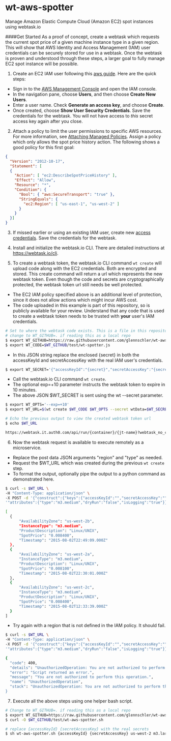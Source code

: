 # wt-aws-spotter
Manage Amazon Elastic Compute Cloud (Amazon EC2) spot instances using webtask.io

####Get Started
As a proof of concept, create a webtask which requests the current spot price of a given machine instance type in a given region. This will show that AWS Identity and Access Management (IAM) user credentials can be securely stored for use in a webtask. Once the webtask is proven and understood through these steps, a larger goal to fully manage EC2 spot instance will be possible.

1. Create an EC2 IAM user following this [aws guide](http://docs.aws.amazon.com/IAM/latest/UserGuide/Using_SettingUpUser.html#Using_CreateUser_console). Here are the quick steps:
  * Sign in to the [AWS Management Console](https://console.aws.amazon.com/iam/) and open the IAM console.
  * In the navigation pane, choose **Users**, and then choose **Create New Users**.
  * Enter a user name. Check **Generate an access key**, and choose **Create**.
  * Once created, choose **Show User Security Credentials**. Save the credentials for the webtask. You will not have access to *this* secret access key again after you close.

2. Attach a policy to limit the user permissions to specific AWS resources. For more information, see [Attaching Managed Policies](http://docs.aws.amazon.com/IAM/latest/UserGuide/policies_using-managed.html#attach-managed-policy-console). Assign a policy which only allows the spot price history action. The following shows a good policy for this first goal:
  ```json
  {
    "Version": "2012-10-17",
    "Statement": [
    {
      "Action": [ "ec2:DescribeSpotPriceHistory" ],
      "Effect": "Allow",
      "Resource": "*",
      "Condition": {
        "Bool": { "aws:SecureTransport": "true" },
        "StringEquals": {
          "ec2:Region": [ "us-east-1", "us-west-2" ]
        }
      }
    }]
  }
  ```

3. If missed earlier or using an existing IAM user, create new [access credentials](http://docs.aws.amazon.com/IAM/latest/UserGuide/ManagingCredentials.html#Using_CreateAccessKey). Save the credentials for the webtask.

4. Install and initialize the webtask.io CLI. There are detailed instructions at https://webtask.io/cli.

5. To create a webtask token, the webtask.io CLI command ```wt create``` will upload code along with the EC2 credentials. Both are encrypted and stored. This create command will return a url which represents the new webtask token. Even though the code and secrets are cryptographically protected, the webtask token url still needs be well protected.
  * The EC2 IAM policy specified above is an additional level of protection, since it does not allow actions which might incur AWS cost.
  * The code uploaded in this example is part of this repository, so is publicly available for your review. Understand that any code that is used to create a webtask token needs to be trusted with **your** user's IAM credentials.
  ```bash
  # Set to where the webtask code exists. This is a file in this repository
  # change to WT_GITHUB=. if reading this as a local repo
  $ export WT_GITHUB=https://raw.githubusercontent.com/glennschler/wt-aws-spotter/master
  $ export WT_CODE=$WT_GITHUB/test/wt-spotter.js
  ```

  * In this JSON string replace the enclosed {secret} in both the accessKeyId and secretAccessKey with the real IAM user's credentials.
  ```bash
  $ export WT_SECRET='{"accessKeyId":"{secret}","secretAccessKey":"{secret}"}'
  ```

  * Call the webtask.io CLI command ```wt create```.
  * The optional exp=+10 parameter instructs the webtask token to expire in 10 minutes.
  * The above JSON $WT_SECRET is sent using the wt --secret parameter.
  ```bash
  $ export WT_OPTS='--exp=+10'
  $ export WT_URL=$(wt create $WT_CODE $WT_OPTS --secret wtData=$WT_SECRET)
  ```
  ```bash
  # Echo the previous output to view the created webtask token url
  $ echo $WT_URL
  ```
  >
  ```bash
  https://webtask.it.auth0.com/api/run/{container}/{jt-name}?webtask_no_cache=1
  ```

6. Now the webtask request is available to execute remotely as a microservice.

  * Replace the post data JSON arguments "region" and "type" as needed.
  * Request the $WT_URL which was created during the previous ```wt create``` step.
  * To format the output, optionally pipe the output to a python command as demonstrated here.
  ```bash
  $ curl -s $WT_URL \
  -H "Content-Type: application/json" \
  -X POST -d '{"construct":{"keys":{"accessKeyId":"","secretAccessKey":"","region":"us-west-1"},"upgrades":{"serialNumber":"","tokenCode":""}},'\
  '"attributes":{"type":"m3.medium","dryRun":"false","isLogging":"true"}}' | python -mjson.tool
  ```
  >
  ```bash
  [
    {
        "AvailabilityZone": "us-west-2b",
        "InstanceType": "m3.medium",
        "ProductDescription": "Linux/UNIX",
        "SpotPrice": "0.008400",
        "Timestamp": "2015-08-02T22:49:09.000Z"
    },
    {
        "AvailabilityZone": "us-west-2a",
        "InstanceType": "m3.medium",
        "ProductDescription": "Linux/UNIX",
        "SpotPrice": "0.008100",
        "Timestamp": "2015-08-02T22:30:01.000Z"
    },
    {
        "AvailabilityZone": "us-west-2c",
        "InstanceType": "m3.medium",
        "ProductDescription": "Linux/UNIX",
        "SpotPrice": "0.008400",
        "Timestamp": "2015-08-02T12:33:39.000Z"
    }
  ]
  ```

  * Try again with a region that is not defined in the IAM policy. It should fail.
  ```bash
  $ curl -s $WT_URL \
  -H "Content-Type: application/json" \
  -X POST -d '{"construct":{"keys":{"accessKeyId":"","secretAccessKey":"","region":"us-west-1"},"upgrades":{"serialNumber":"","tokenCode":""}},'\
  '"attributes":{"type":"m3.medium","dryRun":"false","isLogging":"true"}}' | python -mjson.tool
  ```
  >
  ```bash
  {
    "code": 400,
    "details": "UnauthorizedOperation: You are not authorized to perform this operation.",
    "error": "Script returned an error.",
    "message": "You are not authorized to perform this operation.",
    "name": "UnauthorizedOperation",
    "stack": "UnauthorizedOperation: You are not authorized to perform this operation.\n    at Request.extractError...
  }
  ```

7. Execute all the above steps using one helper bash script.
```bash
# Change to WT_GITHUB=. if reading this as a local repo
$ export WT_GITHUB=https://raw.githubusercontent.com/glennschler/wt-aws-spotter/master
$ curl -O $WT_GITHUB/test/wt-aws-spotter.sh
```
```bash
# replace {accessKeyId} {secretAccessKey} with the real secrets
$ sh wt-aws-spotter.sh {accessKeyId} {secretAccessKey} us-west-2 m3.large
```
